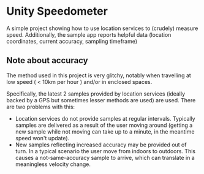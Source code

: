 # Unity Speedometer

A simple project showing how to use location services to (crudely) measure speed. Additionally, the sample app reports helpful data (location coordinates, current accuracy, sampling timeframe)

## Note about accuracy

The method used in this project is very glitchy, notably when travelling at low speed ( < 10km per hour ) and/or in enclosed spaces.


Specifically, the latest 2 samples provided by location services (ideally backed by a GPS but sometimes lesser methods are used) are used. There are two problems with this:

- Location services do not provide samples at regular intervals. Typically samples are delivered as a result of the user moving around (getting a new sample while not moving can take up to a minute, in the meantime speed won't update).
- New samples reflecting increased accuracy may be provided out of turn. In a typical scenario the user move from indoors to outdoors. This causes a not-same-accuracy sample to arrive, which can translate in a meaningless velocity change.
